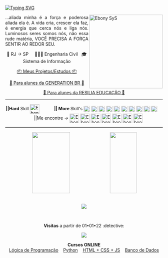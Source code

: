[![Typing SVG](https://readme-typing-svg.herokuapp.com/?color=00bfbf&size=35&center=true&vCenter=true&width=1000&lines=🖖+iaeEE!+...Sou+Leonardo+Alves+;Instrutor+e+Programador+há+9+anos...;Aqui+vc+vai+encontrar+alguns+projetos+e+estudos;Espero+que+algum+te+ajude!;Fique+à+vontade!;Puxe+uma+cadeira+e+sente-se+no+chão!+:%29)](https://git.io/typing-svg)
<p align="justify" fontsize="8">
  <img align="right" color="green" alt="Ebony SyS" height="235" src="https://i.im.ge/2021/10/05/Tv8aZr.png">
  ...aliada minha é a força e poderosa aliada ela é. A vida cria, crescer ela faz, é energia que cerca nós e liga nós. Luminosos seres somos nós, não essa rude matéria, VOCÊ PRECISA A FORÇA SENTIR AO REDOR SEU.
  <p align="center">
    📌 RJ → SP  &nbsp; &nbsp; 👨🏾‍🎓 Engenharia Civil &nbsp; 🎓 Sistema de Informação 
  </p>
  <p align="center">
    <a href="https://github.com/Ebony-SYS">📦 Meus Projetos/Estudos 📦</a>
  </p>
  <p align="center">
    <a href=https://github.com/Ebony-Full-Stack>🧡 Para alunes da GENERATION BR 🧡</a>
  </p>
  <p align="center">
    <a href=https://github.com/Resilia-por-Ebony>💛 Para alunes da RESILIA EDUCAÇÃO 💛</a>
  </p>
</p>
<hr/>
<p align="center">  
  <strong>||Hard </strong>Skill
  <img align="center" alt="Ebony SyS" height="30" width="30" src="https://cdn.jsdelivr.net/gh/devicons/devicon/icons/python/python-original.svg" />
  &nbsp; &nbsp; &nbsp; &nbsp; &nbsp; &nbsp;<strong>|| More </strong>Skill's 
  <img align="center" alt="Ebony SyS" height="20" width="20" src="https://cdn.jsdelivr.net/gh/devicons/devicon/icons/javascript/javascript-original.svg" />
  <img align="center" alt="Ebony SyS" height="20" width="20" src="https://cdn.jsdelivr.net/gh/devicons/devicon/icons/java/java-original.svg" />
  <img align="center" alt="Ebony SyS" height="20" width="20" src="https://cdn.jsdelivr.net/gh/devicons/devicon/icons/spring/spring-original.svg" />
  <img align="center" alt="Ebony SyS" height="20" width="20" src="https://cdn.jsdelivr.net/gh/devicons/devicon/icons/mysql/mysql-original.svg" />
  <img align="center" alt="Ebony SyS" height="20" width="20" src="https://cdn.jsdelivr.net/gh/devicons/devicon/icons/postgresql/postgresql-original.svg" />
  <img align="center" alt="Ebony SyS" height="20" width="20" src="https://cdn.jsdelivr.net/gh/devicons/devicon/icons/typescript/typescript-original.svg" />
  <img align="center" alt="Ebony SyS" height="20" width="20" src="https://cdn.jsdelivr.net/gh/devicons/devicon/icons/html5/html5-original.svg" />
  <img align="center" alt="Ebony SyS" height="20" width="20" src="https://cdn.jsdelivr.net/gh/devicons/devicon/icons/css3/css3-original.svg" />
  <img align="center" alt="Ebony SyS" height="20" width="20" src="https://cdn.jsdelivr.net/gh/devicons/devicon/icons/angularjs/angularjs-original.svg" />
  <img align="center" alt="Ebony SyS" height="20" width="20" src="https://cdn.jsdelivr.net/gh/devicons/devicon/icons/docker/docker-original.svg" />
  &nbsp; &nbsp; &nbsp; &nbsp; &nbsp; &nbsp;||Me encontre →  
  <a href="https://portfolioleonardoalves.netlify.app" target="_blank"><img align="center" alt="Ebony SyS" height="30" width="30" src="https://i.imgur.com/wQpnqnf.jpg"></a>
  <a href="https://api.whatsapp.com/send?phone=5511979714423" target="_blank"><img align="center" alt="Ebony SyS" height="30" width="30" src="https://user-images.githubusercontent.com/52077278/135926000-c3344d2c-7ec3-4272-b90c-08196c24e9c4.png"></a>
  <a href="mailto:leon4rdoalvess@gmail.com" target="_blank"><img align="center" alt="Ebony SyS" height="30" width="30" src="https://user-images.githubusercontent.com/52077278/135926148-30e0cd29-92a2-46ca-ad8d-28fa6175e58a.png"></a>
  <a href="https://www.linkedin.com/in/leonardo-alves-7b5aa5152/" target="_blank"><img align="center" alt="Ebony SyS" height="30" width="30" src="https://user-images.githubusercontent.com/52077278/135925928-32dab723-cd9f-4b40-aa16-2397ff1221b3.png"></a>
  <a href="https://instagram.com/ebony.programador/" target="_blank"><img align="center" alt="Ebony SyS" height="30" width="30" src="https://user-images.githubusercontent.com/52077278/135925755-413332a2-0141-4a84-bf74-8fbc05f02734.png"></a>
  <a href="https://www.youtube.com/channel/UCgMsaDIka3GpY3GSKSnUNZg" target="_blank"><img align="center" alt="Ebony SyS" height="30" width="30" src="https://user-images.githubusercontent.com/52077278/135925864-5eca65eb-3cb4-48f8-a26e-26d868b3def5.png"></a>
  <a href="https://www.youtube.com/channel/UC8fRZfYGd21_D8DwuEcFuHw" target="_blank"><img align="center" alt="Ebony SyS" height="30" width="30" src="https://user-images.githubusercontent.com/52077278/135925864-5eca65eb-3cb4-48f8-a26e-26d868b3def5.png"></a>
</p>
<hr/>
<div align="center">  
  <img width="49%" height="195px" src="https://github-readme-stats.vercel.app/api?username=Leon4rdoalves&show_icons=true&count_private=true&hide_border=true&title_color=00bfbf&icon_color=00bfbf&text_color=c9d1d9&bg_color=0d1117" alt="" /> 
  <img width="41%" height="195px" src="https://github-readme-stats.vercel.app/api/top-langs/?username=Leon4rdoalves&layout=compact&hide_border=true&title_color=00bfbf&text_color=00bfbf&bg_color=0d1117" />
</div>
<br>
<p align="center">
  <img src="https://github-profile-trophy.vercel.app/?username=Leon4rdoalves&theme=dracula&row=2&no-bg=true&column=3&margin-w=15&margin-h=15" />
</p>
<br>
<p align="center"><strong> Visitas</strong> a partir de 01•01•22 :detective: <br>
<p align="center"> 
   <img alingn="center" src="https://profile-counter.glitch.me/Leon4rdoalves/count.svg" />
</p>
<p align="center">
  <strong>Cursos ONLINE</strong></br> 
  <a href="https://www.superprof.com.br/logica-programacao-tudo-voce-precisa-saber-para-ser-bom-desenvolvedor.html">Lógica de Programação</a>&nbsp; &nbsp; 
  <a href="https://www.superprof.com.br/aprenda-python-maneira-correta-com-exercicios-fixacao-bonus-sobre-games.html">Python</a>&nbsp; &nbsp; 
  <a href="https://www.superprof.com.br/html-css-javascript-isso-mesmo-tudo-curso-basico-avancado.html">HTML + CSS + JS</a>&nbsp; &nbsp;    
  <a href="https://www.superprof.com.br/aulas-banco-dados-sql-basico-avancado-com-exercicios-para-dominio-das-rotinas.html">Banco de Dados</a>
</p>





